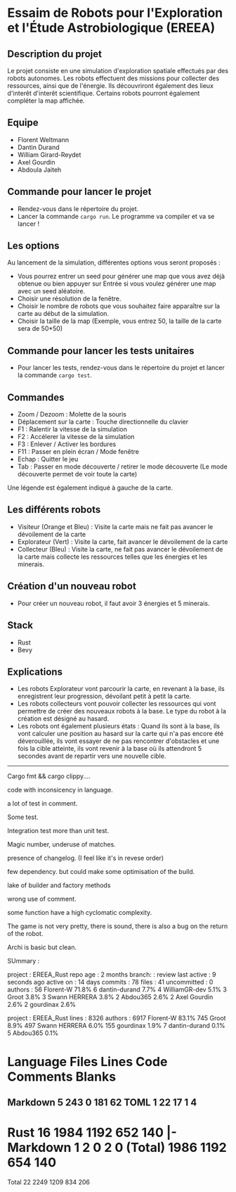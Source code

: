 #  Essaim de Robots pour l'Exploration et l'Étude Astrobiologique (EREEA)

## Description du projet
Le projet consiste en une simulation d'exploration spatiale effectués par des robots autonomes. Les robots effectuent des missions pour collecter des ressources, ainsi que de l'énergie. Ils découvriront également des lieux d'interêt d'interêt scientifique. Certains robots pourront également compléter la map affichée.

## Equipe
- Florent Weltmann
- Dantin Durand
- William Girard-Reydet 
- Axel Gourdin
- Abdoula Jaiteh

## Commande pour lancer le projet
- Rendez-vous dans le répertoire du projet.
- Lancer la commande `cargo run`. Le programme va compiler et va se lancer !

## Les options
Au lancement de la simulation, différentes options vous seront proposés :
- Vous pourrez entrer un seed pour générer une map que vous avez déjà obtenue ou bien appuyer sur Entrée si vous voulez générer une map avec un seed aléatoire.
- Choisir une résolution de la fenêtre.
- Choisir le nombre de robots que vous souhaitez faire apparaître sur la carte au début de la simulation.
- Choisir la taille de la map (Exemple, vous entrez 50, la taille de la carte sera de 50*50)

## Commande pour lancer les tests unitaires
- Pour lancer les tests, rendez-vous dans le répertoire du projet et lancer la commande `cargo test`.

## Commandes
- Zoom / Dezoom : Molette de la souris
- Déplacement sur la carte : Touche directionnelle du clavier
- F1 : Ralentir la vitesse de la simulation
- F2 : Accélerer la vitesse de la simulation
- F3 : Enlever / Activer les bordures
- F11 : Passer en plein écran / Mode fenêtre
- Echap : Quitter le jeu
- Tab : Passer en mode découverte / retirer le mode découverte (Le mode découverte permet de voir toute la carte)

Une légende est également indiqué à gauche de la carte.

## Les différents robots
- Visiteur (Orange et Bleu) : Visite la carte mais ne fait pas avancer le dévoilement de la carte
- Explorateur (Vert) : Visite la carte, fait avancer le dévoilement de la carte
- Collecteur (Bleu) : Visite la carte, ne fait pas avancer le dévoilement de la carte mais collecte les ressources telles que les énergies et les minerais.

## Création d'un nouveau robot
- Pour créer un nouveau robot, il faut avoir 3 énergies et 5 minerais.

## Stack
- Rust
- Bevy

## Explications
- Les robots Explorateur vont parcourir la carte, en revenant à la base, ils enregistrent leur progression, dévoilant petit à petit la carte. 
- Les robots collecteurs vont pouvoir collecter les ressources qui vont permettre de créer des nouveaux robots à la base. Le type du robot à la création est désigné au hasard. 
- Les robots ont également plusieurs états : Quand ils sont à la base, ils vont calculer une position au hasard sur la carte qui n'a pas encore été déverouillée, ils vont essayer de ne pas rencontrer d'obstacles et une fois la cible atteinte, ils vont revenir à la base où ils attendront 5 secondes avant de repartir vers une nouvelle cible.

---

Cargo fmt && cargo clippy....

code with inconsicency in language.

a lot of test in comment.

Some test.

Integration test more than unit test.

Magic number, underuse of matches.

presence of changelog. (I feel like it's in revese order)

few dependency. but could make some optimisation of the build.

lake of builder and factory methods

wrong use of comment.

some function have a high cyclomatic complexity.

The game is not very pretty, there is sound, there is also a bug on the return of the robot.

Archi is basic but clean.

SUmmary :

 project     : EREEA_Rust
 repo age    : 2 months 
 branch:     : review
 last active : 9 seconds ago
 active on   : 14 days
 commits     : 78
 files       : 41
 uncommitted :        0
 authors     : 
    56  Florent-W      71.8%
     6  dantin-durand  7.7%
     4  WilliamGR-dev  5.1%
     3  Groot          3.8%
     3  Swann HERRERA  3.8%
     2  Abdou365       2.6%
     2  Axel Gourdin   2.6%
     2  gourdinax      2.6%

 project     : EREEA_Rust
 lines       :     8326
 authors     :
6917 Florent-W      83.1%
 745 Groot          8.9%
 497 Swann HERRERA  6.0%
 155 gourdinax      1.9%
   7 dantin-durand  0.1%
   5 Abdou365       0.1%

 Language            Files        Lines         Code     Comments       Blanks
===============================================================================
 Markdown                5          243            0          181           62
 TOML                    1           22           17            1            4
-------------------------------------------------------------------------------
 Rust                   16         1984         1192          652          140
 |- Markdown             1            2            0            2            0
 (Total)                           1986         1192          654          140
===============================================================================
 Total                  22         2249         1209          834          206
